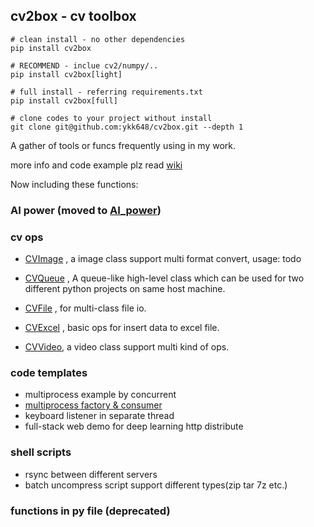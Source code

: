 ## cv2box - cv toolbox

```shell
# clean install - no other dependencies
pip install cv2box

# RECOMMEND - inclue cv2/numpy/.. 
pip install cv2box[light] 

# full install - referring requirements.txt
pip install cv2box[full]

# clone codes to your project without install
git clone git@github.com:ykk648/cv2box.git --depth 1
```


A gather of tools or funcs frequently using in my work.

more info and code example plz read [wiki](https://github.com/ykk648/cv2box/wiki)

Now including these functions:

### AI power (moved to [AI_power](https://github.com/ykk648/AI_power))

### cv ops

- [CVImage](./cv_ops#cv-image) , a image class support multi format convert, usage: todo

- [CVQueue](./cv_ops#cv-queue) , A queue-like high-level class which can be used for two different python projects on same host machine.

- [CVFile](./cv_ops#cv-file) , for multi-class file io.

- [CVExcel](./cv_ops#cv-excel) , basic ops for insert data to excel file.

- [CVVideo](./cv_ops#cv-video), a video class support multi kind of ops.


### code templates

- multiprocess example by concurrent
- [multiprocess factory & consumer](./code_templates#Multiprocess)
- keyboard listener in separate thread
- full-stack web demo for deep learning http distribute

### shell scripts

- rsync between different servers
- batch uncompress script support different types(zip tar 7z etc.)

### functions in py file (deprecated)